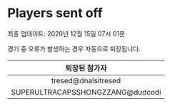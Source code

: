 # Players sent off
최종 업데이트: 2020년 12월 15일 07시 01분


경기 중 오류가 발생하는 경우 자동으로 퇴장됩니다.


| 퇴장된 참가자 |
|:---:|
| tresed@dnalsitresed |
| SUPERULTRACAPSSHONGZZANG@dudcodi |